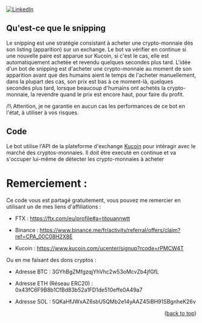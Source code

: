 <div id="top"></div>

[![LinkedIn][linkedin-shield]][linkedin-url]

## Qu'est-ce que le snipping
Le snipping est une stratégie consistant à acheter une crypto-monnaie dès son listing (apparition) sur un exchange. 
Le bot va vérifier en continue si une nouvelle paire est apparue sur Kucoin, si c'est le cas, elle est automatiquement achetée et revendu quelques secondes plus tard.
L'idée d'un bot de snipping est d'acheter une crypto-monnaie au moment de son apparition avant que des humains aient le temps de l'acheter manuellement, dans la plupart des cas, son prix est bas à ce moment-là, quelques secondes plus tard, lorsque beaucoup d'humains ont achetés la crypto-monnaie, la revendre quand le prix est encore haut, pour faire du profit.

/!\ Attention, je ne garantie en aucun cas les performances de ce bot en l'état, à utiliser à vos risques.

## Code
Le bot utilise l'API de la plateforme d'exchange [Kucoin](https://www.kucoin.com/ucenter/signup?rcode=rPMCW4T) pour intéragir avec le marché des cryptos-monnaies.
Il doit être executé en continue et va s'occuper lui-même de détecter les crypto-monnaies à acheter 

# Remerciement :
Ce code vous est partagé gratuitement, vous pouvez me remercier en utilisant un de mes liens d'affiliations :

- FTX : https://ftx.com/eu/profile#a=titouannwtt

- Binance : https://www.binance.me/fr/activity/referral/offers/claim?ref=CPA_00C08H2X8E

- Kucoin  : https://www.kucoin.com/ucenter/signup?rcode=rPMCW4T 

Ou en me faisant des dons cryptos :

- Adresse BTC : 3GYhBgZMfgzqjYhVhc2w53oMcvZb4jfGfL

- Adresse ETH (Réseau ERC20) : 0x43fC6F9B8b1CfBd83b52a1FD1de510effe0A49a7

- Adresse SOL : 5QKaHfJWxAZ6sbU5QMb2e14yAAZ45iBH91SBgnheK26v

<p align="right">(<a href="#top">back to top</a>)</p>

[linkedin-shield]: https://img.shields.io/badge/-LinkedIn-black.svg?style=for-the-badge&logo=linkedin&colorB=555
[linkedin-url]: https://www.linkedin.com/in/titouan-wtt/
